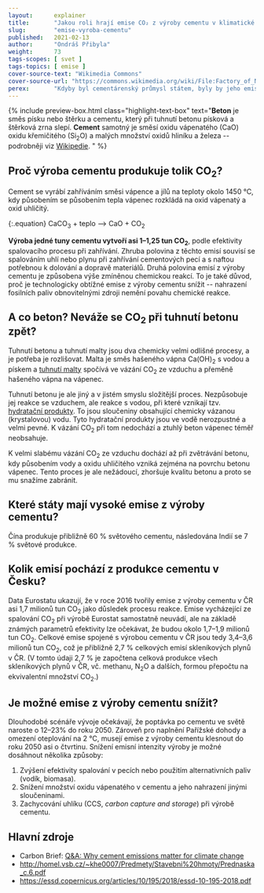 ```yaml
---
layout:      explainer
title:       "Jakou roli hrají emise CO₂ z výroby cementu v klimatické změně?"
slug:        "emise-vyroba-cementu"
published:   2021-02-13
author:      "Ondráš Přibyla"
weight:      73
tags-scopes: [ svet ]
tags-topics: [ emise ]
cover-source-text: "Wikimedia Commons"
cover-source-url: "https://commons.wikimedia.org/wiki/File:Factory_of_National_Cement_Share_Company.jpg"
perex:       "Kdyby byl cementárenský průmysl státem, byly by jeho emise třetí největší na světě, hned po Číně a USA. V roce 2015 způsobila výroba cementu přibližně 2,8 miliard tun CO<sub>2</sub>, tedy asi 8 % světové produkce. To je asi čtyřikrát více než letecká doprava.  Můžeme očekávat, že díky rozvoji měst bude poptávka po cementu a betonu ve světovém měřítku dále narůstat, ale zároveň pro naplnění cílů Pařížské dohody bude nutné dramaticky snížit emise z výroby cementu, což se zatím příliš nedaří."
---
```



{% include preview-box.html
    class="highlight-text-box"
    text="**Beton** je směs písku nebo štěrku a cementu, který při tuhnutí betonu písková a štěrková zrna slepí. **Cement** samotný je směsí oxidu vápenatého (CaO) oxidu křemičitého (Si<sub>2</sub>O) a malých množství oxidů hliníku a železa -- podrobněji viz [Wikipedie](https://cs.wikipedia.org/wiki/Cement#Slo%C5%BEen%C3%AD_cementu).
"
%}


## Proč výroba cementu produkuje tolik CO<sub>2</sub>?

Cement se vyrábí zahříváním směsi vápence a jílů na teploty okolo 1450 °C, kdy působením se působením tepla vápenec rozkládá na oxid vápenatý a oxid uhličitý.

{:.equation}
CaCO<sub>3</sub> + teplo ⟶ CaO + CO<sub>2</sub>

**Výroba jedné tuny cementu vytvoří asi 1–1,25 tun CO<sub>2</sub>**, podle efektivity spalovacího procesu při zahřívání. Zhruba polovina z těchto emisí souvisí se spalováním uhlí nebo plynu při zahřívání cementových pecí a s naftou potřebnou k dolování a dopravě materiálů. Druhá polovina emisí z výroby cementu je způsobena výše zmíněnou chemickou reakcí. To je také důvod, proč je technologicky obtížné emise z výroby cementu snížit -- nahrazení fosilních paliv obnovitelnými zdroji nemění povahu chemické reakce. 

## A co beton? Neváže se CO<sub>2</sub> při tuhnutí betonu zpět?

Tuhnutí betonu a tuhnutí malty jsou dva chemicky velmi odlišné procesy, a je potřeba je rozlišovat. Malta je směs hašeného vápna Ca(OH)<sub>2</sub> s vodou a pískem a [tuhnutí malty](https://cs.wikipedia.org/wiki/Malta_(materi%C3%A1l)) spočívá ve vázání CO<sub>2</sub> ze vzduchu a přeměně hašeného vápna na vápenec.

Tuhnutí betonu je ale jiný a v jistém smyslu složitější proces. Nezpůsobuje jej reakce se vzduchem, ale reakce s vodou, při které vznikají tzv. [hydratační produkty](http://homel.vsb.cz/~khe0007/Predmety/Stavebni%20hmoty/Prednaska_c.6.pdf). To jsou sloučeniny obsahující chemicky vázanou (krystalovou) vodu. Tyto hydratační produkty jsou ve vodě nerozpustné a velmi pevné. K vázání CO<sub>2</sub> při tom nedochází a ztuhlý beton vápenec téměř neobsahuje.

K velmi slabému vázání CO<sub>2</sub> ze vzduchu dochází až při zvětrávání betonu, kdy působením vody a oxidu uhličitého vzniká zejména na povrchu betonu vápenec. Tento proces je ale nežádoucí, zhoršuje kvalitu betonu a proto se mu snažíme zabránit.

## Které státy mají vysoké emise z výroby cementu?

Čína produkuje přibližně 60 % světového cementu, následována Indií se 7 % světové produkce.

## Kolik emisí pochází z produkce cementu v Česku?

Data Eurostatu ukazují, že v roce 2016 tvořily emise z výroby cementu v ČR asi 1,7 milionů tun CO<sub>2</sub> jako důsledek procesu reakce. Emise vycházející ze spalování CO<sub>2</sub> při výrobě Eurostat samostatně neuvádí, ale na základě známých parametrů efektivity lze očekávat, že budou okolo 1,7–1,9 milionů tun CO<sub>2</sub>. Celkové emise spojené s výrobou cementu v ČR jsou tedy 3,4–3,6 milionů tun CO<sub>2</sub>, což je přibližně 2,7 % celkových emisí skleníkových plynů v ČR. (V tomto údaji 2,7 % je započtena celková produkce všech skleníkových plynů v ČR, vč. methanu, N<sub>2</sub>O a dalších, formou přepočtu na ekvivalentní množství CO<sub>2</sub>.)

## Je možné emise z výroby cementu snížit?

Dlouhodobé scénáře vývoje očekávají, že poptávka po cementu ve světě naroste o 12–23% do roku 2050. Zároveň pro naplnění Pařížské dohody a omezení oteplování na 2 °C, musejí emise z výroby cementu klesnout do roku 2050 asi o čtvrtinu. Snížení emisní intenzity výroby je možné dosáhnout několika způsoby:

1. Zvýšení efektivity spalování v pecích nebo použitím alternativních paliv (vodík, biomasa).
2. Snížení množství oxidu vápenatého v cementu a jeho nahrazení jinými sloučeninami.
3. Zachycování uhlíku (CCS, _carbon capture and storage_) při výrobě cementu.

## Hlavní zdroje

- Carbon Brief: [Q&A: Why cement emissions matter for climate change](https://www.carbonbrief.org/qa-why-cement-emissions-matter-for-climate-change)
- http://homel.vsb.cz/~khe0007/Predmety/Stavebni%20hmoty/Prednaska_c.6.pdf
- https://essd.copernicus.org/articles/10/195/2018/essd-10-195-2018.pdf
